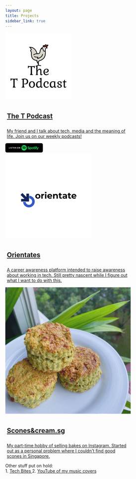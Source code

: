 ```yaml
---
layout: page
title: Projects
sidebar_link: true
---
```


<html>
<head>
<meta name="viewport" content="width=device-width, initial-scale=1">
<style>
* {
  box-sizing: border-box;
}


.photoicon {
    display: inline-block;
    width: 180px;
    height: 180px;
    border-color: #c9c9c9;
    border-radius: 10px;
    background-color: white;
    border-width: 0.5px;
    border-style: solid;
    
}

.main-paragraph {
  display: inline-block;
  width: 658px;
  height: 180px;
  border-color: #c9c9c9;
  border-radius: 10px;
  background-color: white;
  border-width: 0.5px;
  border-style: solid;
}

/* Clear floats after the columns */
.row {
  content: "";
  clear: both;
  display: flex;
}

.borderpadding {
	padding: 10px;
}
</style>
</head>
<body>


<div class="row">
  <div class="photoicon">
<img src="/assets/podcast.png"></img>
  </div>
  <a href="https://open.spotify.com/show/11KfxTr0zAHwh3rOnyJI8D">
  <div class="main-paragraph">
    <h2 style="padding: 10px 0 0 5px;">The T Podcast</h2>
    <p style="padding: 10px 0 0 5px;">My friend and I talk about tech, media and the meaning of life. Join us on our weekly podcasts!</p>
  <img style="width:30%; height=auto" ref="https://open.spotify.com/show/11KfxTr0zAHwh3rOnyJI8D" src="/assets/spotifybadge.png"></img>
  </a>
  </div>
</div>


<div class="borderpadding"></div>


<div class="row">
  <div class="photoicon">
  <img src="/assets/orient.png"></img>
  </div>
  <a href="http://orientates.wordpress.com/">
  <div class="main-paragraph" >
    <h2 style="padding: 10px 0 0 5px;">Orientates</h2>
    <p style="padding: 10px 0 0 5px;">A career awareness platform intended to raise awareness about working in tech. Still pretty nascent while I figure out what I want to do with this.</p>
  </div>
  </a>
</div>

<div class="borderpadding"></div>


<div class="row">
  <div class="photoicon">
  <img src="/assets/scones.jpg"></img>
  </div>
  <a href="https://www.instagram.com/sconesandcream.sg/">
  <div class="main-paragraph">
    <h2 style="padding: 10px 0 0 5px;">Scones&cream.sg</h2>
    <p style="padding: 10px 0 0 5px;">My part-time hobby of selling bakes on Instagram. Started out as a personal problem where I couldn't find good scones in Singapore.</p>
  </a>
  </div>
</div>

<div class="borderpadding"></div>


<div>Other stuff put on hold:</div>
1. <a href="https://www.youtube.com/channel/UC5VkoUoEzqzk0IcAs3qdM5A/">Tech Bites </a>
2. <a href="https://www.youtube.com/user/kalo4521/about">YouTube of my music covers</a>

</body>
</html>
